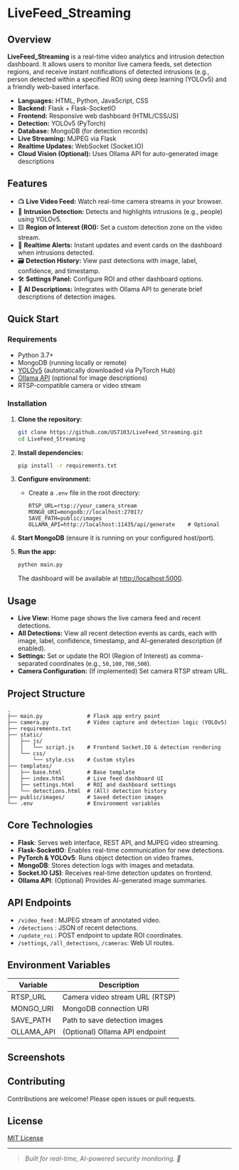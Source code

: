 # LiveFeed_Streaming

## Overview

**LiveFeed_Streaming** is a real-time video analytics and intrusion detection dashboard. It allows users to monitor live camera feeds, set detection regions, and receive instant notifications of detected intrusions (e.g., person detected within a specified ROI) using deep learning (YOLOv5) and a friendly web-based interface.

- **Languages:** HTML, Python, JavaScript, CSS
- **Backend:** Flask + Flask-SocketIO
- **Frontend:** Responsive web dashboard (HTML/CSS/JS)
- **Detection:** YOLOv5 (PyTorch)
- **Database:** MongoDB (for detection records)
- **Live Streaming:** MJPEG via Flask
- **Realtime Updates:** WebSocket (Socket.IO)
- **Cloud Vision (Optional):** Uses Ollama API for auto-generated image descriptions

## Features

- 📺 **Live Video Feed:** Watch real-time camera streams in your browser.
- 🚨 **Intrusion Detection:** Detects and highlights intrusions (e.g., people) using YOLOv5.
- 🟨 **Region of Interest (ROI):** Set a custom detection zone on the video stream.
- 💬 **Realtime Alerts:** Instant updates and event cards on the dashboard when intrusions detected.
- 🗃️ **Detection History:** View past detections with image, label, confidence, and timestamp.
- 🛠️ **Settings Panel:** Configure ROI and other dashboard options.
- 🤖 **AI Descriptions:** Integrates with Ollama API to generate brief descriptions of detection images.

## Quick Start

### Requirements

- Python 3.7+
- MongoDB (running locally or remote)
- [YOLOv5](https://github.com/ultralytics/yolov5) (automatically downloaded via PyTorch Hub)
- [Ollama API](https://ollama.com/) (optional for image descriptions)
- RTSP-compatible camera or video stream

### Installation

1. **Clone the repository:**
   ```bash
   git clone https://github.com/US7103/LiveFeed_Streaming.git
   cd LiveFeed_Streaming
   ```

2. **Install dependencies:**
   ```bash
   pip install -r requirements.txt
   ```

3. **Configure environment:**
   - Create a `.env` file in the root directory:
     ```
     RTSP_URL=rtsp://your_camera_stream
     MONGO_URI=mongodb://localhost:27017/
     SAVE_PATH=public/images
     OLLAMA_API=http://localhost:11435/api/generate    # Optional
     ```

4. **Start MongoDB** (ensure it is running on your configured host/port).

5. **Run the app:**
   ```bash
   python main.py
   ```
   The dashboard will be available at [http://localhost:5000](http://localhost:5000).

## Usage

- **Live View:** Home page shows the live camera feed and recent detections.
- **All Detections:** View all recent detection events as cards, each with image, label, confidence, timestamp, and AI-generated description (if enabled).
- **Settings:** Set or update the ROI (Region of Interest) as comma-separated coordinates (e.g., `50,100,700,500`).
- **Camera Configuration:** (If implemented) Set camera RTSP stream URL.

## Project Structure

```
.
├── main.py              # Flask app entry point
├── camera.py            # Video capture and detection logic (YOLOv5)
├── requirements.txt
├── static/
│   ├── js/
│   │   └── script.js    # Frontend Socket.IO & detection rendering
│   └── css/
│       └── style.css    # Custom styles
├── templates/
│   ├── base.html        # Base template
│   ├── index.html       # Live feed dashboard UI
│   ├── settings.html    # ROI and dashboard settings
│   └── detections.html  # (All) detection history
├── public/images/       # Saved detection images
└── .env                 # Environment variables
```

## Core Technologies

- **Flask**: Serves web interface, REST API, and MJPEG video streaming.
- **Flask-SocketIO**: Enables real-time communication for new detections.
- **PyTorch & YOLOv5**: Runs object detection on video frames.
- **MongoDB**: Stores detection logs with images and metadata.
- **Socket.IO (JS)**: Receives real-time detection updates on frontend.
- **Ollama API**: (Optional) Provides AI-generated image summaries.

## API Endpoints

- `/video_feed` : MJPEG stream of annotated video.
- `/detections` : JSON of recent detections.
- `/update_roi` : POST endpoint to update ROI coordinates.
- `/settings`, `/all_detections`, `/cameras`: Web UI routes.

## Environment Variables

| Variable     | Description                        |
|--------------|------------------------------------|
| RTSP_URL     | Camera video stream URL (RTSP)     |
| MONGO_URI    | MongoDB connection URI             |
| SAVE_PATH    | Path to save detection images      |
| OLLAMA_API   | (Optional) Ollama API endpoint     |

## Screenshots

<!-- Optionally add screenshots/gifs of the dashboard here. -->

## Contributing

Contributions are welcome! Please open issues or pull requests.

## License

[MIT License](LICENSE)  <!-- Update if your repo uses a different license -->

---

> _Built for real-time, AI-powered security monitoring. 🚦_
